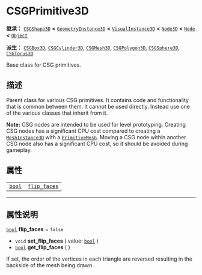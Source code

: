 <!-- ⚠ 请勿编辑本文件 ⚠ -->
<!-- 本文档使用脚本从 WeDot 引擎源码仓库生成。 -->
<!-- 生成脚本：https://github.com/WeDot-Engine/WeDot/tree/4.3/doc/tools/make_md.py； -->
<!-- 原文件：https://github.com/WeDot-Engine/WeDot/tree/4.3/modules/csg/doc_classes/CSGPrimitive3D.xml。 -->

<div id="_class_csgprimitive3d"></div>

# CSGPrimitive3D

**继承：** [`CSGShape3D`](class_csgshape3d.md) **<** [`GeometryInstance3D`](class_geometryinstance3d.md) **<** [`VisualInstance3D`](class_visualinstance3d.md) **<** [`Node3D`](class_node3d.md) **<** [`Node`](class_node.md) **<** [`Object`](class_object.md)

**派生：** [`CSGBox3D`](class_csgbox3d.md), [`CSGCylinder3D`](class_csgcylinder3d.md), [`CSGMesh3D`](class_csgmesh3d.md), [`CSGPolygon3D`](class_csgpolygon3d.md), [`CSGSphere3D`](class_csgsphere3d.md), [`CSGTorus3D`](class_csgtorus3d.md)

Base class for CSG primitives.

## 描述

Parent class for various CSG primitives. It contains code and functionality that is common between them. It cannot be used directly. Instead use one of the various classes that inherit from it.

 **Note:** CSG nodes are intended to be used for level prototyping. Creating CSG nodes has a significant CPU cost compared to creating a [`MeshInstance3D`](class_meshinstance3d.md) with a [`PrimitiveMesh`](class_primitivemesh.md). Moving a CSG node within another CSG node also has a significant CPU cost, so it should be avoided during gameplay.

## 属性

|||
|:-:|:--|
| [`bool`](class_bool.md) | [`flip_faces`](class_csgprimitive3d.md#class_csgprimitive3d_property_flip_faces) | ``false`` |

<!-- rst-class:: classref-section-separator -->

---

## 属性说明

<div id="_class_csgprimitive3d_property_flip_faces"></div>

[`bool`](class_bool.md) **flip_faces** = ``false`` <div id="class_csgprimitive3d_property_flip_faces"></div>

- `void` **set_flip_faces** ( value: [`bool`](class_bool.md) )
- [`bool`](class_bool.md) **get_flip_faces** ( )

If set, the order of the vertices in each triangle are reversed resulting in the backside of the mesh being drawn.

[^virtual]: 本方法通常需要用户覆盖才能生效。
[^const]: 本方法无副作用，不会修改该实例的任何成员变量。
[^vararg]: 本方法除了能接受在此处描述的参数外，还能够继续接受任意数量的参数。
[^constructor]: 本方法用于构造某个类型。
[^static]: 调用本方法无需实例，可直接使用类名进行调用。
[^operator]: 本方法描述的是使用本类型作为左操作数的有效运算符。
[^bitfield]: 这个值是由下列位标志构成位掩码的整数。
[^void]: 无返回值。
